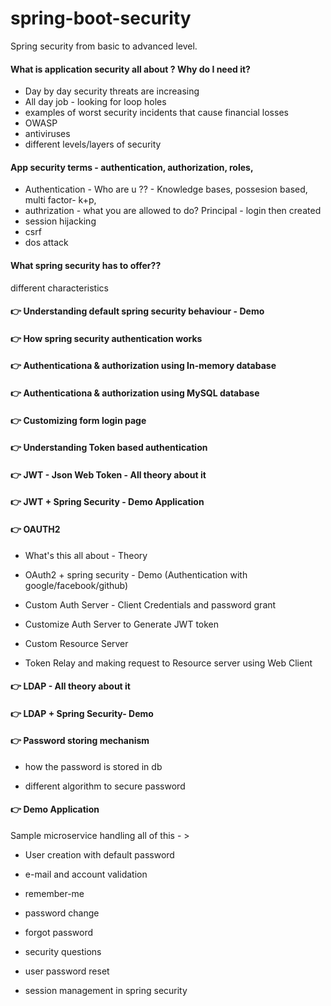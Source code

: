 # spring-boot-security
Spring security from basic to advanced level.

#### What is application security all about ? Why do I need it?

* Day by day security threats are increasing
* All day job - looking for loop holes
* examples of worst security incidents that cause financial losses
* OWASP
* antiviruses
* different levels/layers of security


#### App security terms - authentication, authorization, roles, 

* Authentication - Who are u ?? - Knowledge bases, possesion based, multi factor- k+p, 
* authrization - what you are allowed to do?
Principal - login then created
* session hijacking
* csrf
* dos attack

#### What spring security has to offer??
different characteristics

#### 👉 Understanding default spring security behaviour - Demo

#### 👉 How spring security authentication works

#### 👉 Authenticationa & authorization using In-memory database

#### 👉 Authenticationa & authorization using MySQL database

#### 👉 Customizing form login page

#### 👉 Understanding Token based authentication

#### 👉 JWT - Json Web Token - All theory about it

#### 👉 JWT + Spring Security - Demo Application

#### 👉 OAUTH2 

* What's this all about - Theory

* OAuth2 + spring security - Demo (Authentication with google/facebook/github)

* Custom Auth Server - Client Credentials and password grant

* Customize Auth Server to Generate JWT token

* Custom Resource Server

* Token Relay and making request to Resource server using Web Client

#### 👉 LDAP - All theory about it

#### 👉 LDAP + Spring Security- Demo

#### 👉 Password storing mechanism 

* how the password is stored in db

* different algorithm to secure password

#### 👉 Demo Application 

Sample microservice handling all of this - > 

* User creation with default password

* e-mail and account validation

* remember-me 

* password change

* forgot password

* security questions

* user password reset

* session management in spring security



